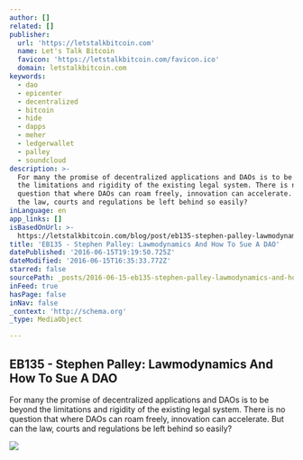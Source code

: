 ```yaml
---
author: []
related: []
publisher:
  url: 'https://letstalkbitcoin.com'
  name: Let's Talk Bitcoin
  favicon: 'https://letstalkbitcoin.com/favicon.ico'
  domain: letstalkbitcoin.com
keywords:
  - dao
  - epicenter
  - decentralized
  - bitcoin
  - hide
  - dapps
  - meher
  - ledgerwallet
  - palley
  - soundcloud
description: >-
  For many the promise of decentralized applications and DAOs is to be beyond
  the limitations and rigidity of the existing legal system. There is no
  question that where DAOs can roam freely, innovation can accelerate. But can
  the law, courts and regulations be left behind so easily?
inLanguage: en
app_links: []
isBasedOnUrl: >-
  https://letstalkbitcoin.com/blog/post/eb135-stephen-palley-lawmodynamics-and-how-to-sue-a-dao
title: 'EB135 - Stephen Palley: Lawmodynamics And How To Sue A DAO'
datePublished: '2016-06-15T19:19:50.725Z'
dateModified: '2016-06-15T16:35:33.772Z'
starred: false
sourcePath: _posts/2016-06-15-eb135-stephen-palley-lawmodynamics-and-how-to-sue-a-dao.md
inFeed: true
hasPage: false
inNav: false
_context: 'http://schema.org'
_type: MediaObject

---
```

<article style=""><h1>EB135 - Stephen Palley: Lawmodynamics And How To Sue A DAO</h1><p>For many the promise of decentralized applications and DAOs is to be beyond the limitations and rigidity of the existing legal system. There is no question that where DAOs can roam freely, innovation can accelerate. But can the law, courts and regulations be left behind so easily?</p><img src="https://letstalkbitcoin.com/files/blogs/1821-176100c56cefa35a37cbb3cc4b238d5b0402fbbfeffd8dec270e8273e134f923.jpg" /></article>